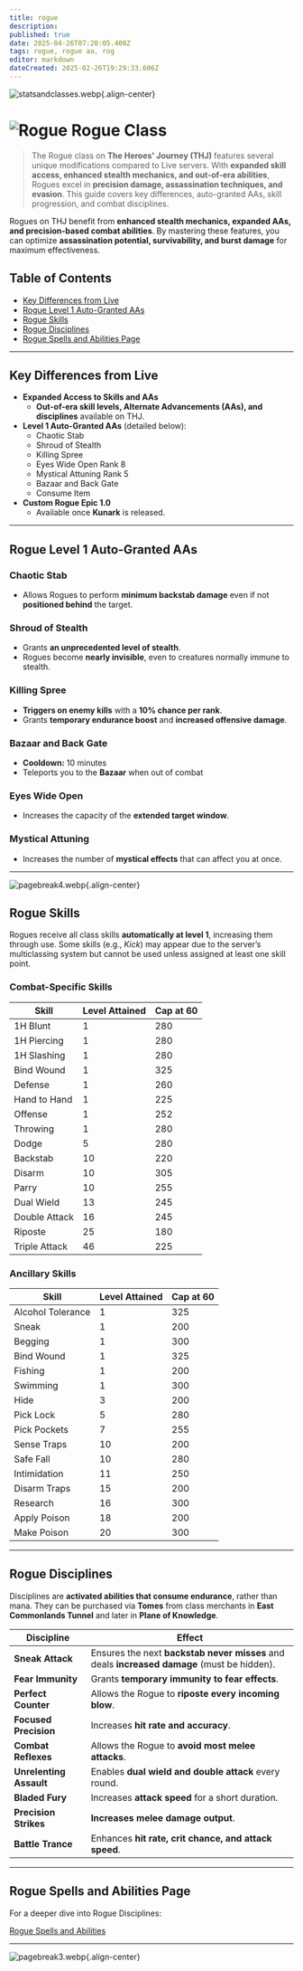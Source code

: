 ```yaml
---
title: rogue
description: 
published: true
date: 2025-04-26T07:20:05.400Z
tags: rogue, rogue aa, rog
editor: markdown
dateCreated: 2025-02-26T19:29:33.606Z
---
```


![statsandclasses.webp](/classes-and-abilities/statsandclasses.webp){.align-center}

# ![Rogue](/classes-and-abilities/rogue.gif) Rogue Class 


> The Rogue class on **The Heroes' Journey (THJ)** features several unique modifications compared to Live servers. With **expanded skill access, enhanced stealth mechanics, and out-of-era abilities**, Rogues excel in **precision damage, assassination techniques, and evasion**. This guide covers key differences, auto-granted AAs, skill progression, and combat disciplines.

Rogues on THJ benefit from **enhanced stealth mechanics, expanded AAs, and precision-based combat abilities**. By mastering these features, you can optimize **assassination potential, survivability, and burst damage** for maximum effectiveness.

## Table of Contents

- [Key Differences from Live](#key-differences-from-live)
- [Rogue Level 1 Auto-Granted AAs](#rogue-level-1-auto-granted-aas)
- [Rogue Skills](#rogue-skills)
- [Rogue Disciplines](#rogue-disciplines)
- [Rogue Spells and Abilities Page](#rogue-spells-and-abilities-page)

---

## Key Differences from Live

- **Expanded Access to Skills and AAs**  
  - **Out-of-era skill levels, Alternate Advancements (AAs), and disciplines** available on THJ.
- **Level 1 Auto-Granted AAs** (detailed below):
  - Chaotic Stab  
  - Shroud of Stealth  
  - Killing Spree  
  - Eyes Wide Open Rank 8  
  - Mystical Attuning Rank 5  
  - Bazaar and Back Gate  
  - Consume Item
- **Custom Rogue Epic 1.0**  
  - Available once **Kunark** is released.

---

## Rogue Level 1 Auto-Granted AAs

### Chaotic Stab

- Allows Rogues to perform **minimum backstab damage** even if not **positioned behind** the target.

### Shroud of Stealth

- Grants **an unprecedented level of stealth**.  
- Rogues become **nearly invisible**, even to creatures normally immune to stealth.

### Killing Spree

- **Triggers on enemy kills** with a **10% chance per rank**.  
- Grants **temporary endurance boost** and **increased offensive damage**.

### Bazaar and Back Gate

- **Cooldown:** 10 minutes  
- Teleports you to the **Bazaar** when out of combat

### Eyes Wide Open

- Increases the capacity of the **extended target window**.

### Mystical Attuning

- Increases the number of **mystical effects** that can affect you at once.

---

![pagebreak4.webp](/pagebreak4.webp){.align-center}

## Rogue Skills

Rogues receive all class skills **automatically at level 1**, increasing them through use. Some skills (e.g., *Kick*) may appear due to the server’s multiclassing system but cannot be used unless assigned at least one skill point.

### Combat-Specific Skills

| Skill         | Level Attained | Cap at 60 |
|---------------|----------------|-----------|
| 1H Blunt      | 1              | 280       |
| 1H Piercing   | 1              | 280       |
| 1H Slashing   | 1              | 280       |
| Bind Wound    | 1              | 325       |
| Defense       | 1              | 260       |
| Hand to Hand  | 1              | 225       |
| Offense       | 1              | 252       |
| Throwing      | 1              | 280       |
| Dodge         | 5              | 280       |
| Backstab      | 10             | 220       |
| Disarm        | 10             | 305       |
| Parry         | 10             | 255       |
| Dual Wield    | 13             | 245       |
| Double Attack | 16             | 245       |
| Riposte       | 25             | 180       |
| Triple Attack | 46             | 225       |

### Ancillary Skills

| Skill            | Level Attained | Cap at 60 |
|------------------|----------------|-----------|
| Alcohol Tolerance| 1              | 325       |
| Sneak            | 1              | 200       |
| Begging          | 1              | 300       |
| Bind Wound       | 1              | 325       |
| Fishing          | 1              | 200       |
| Swimming         | 1              | 300       |
| Hide             | 3              | 200       |
| Pick Lock        | 5              | 280       |
| Pick Pockets     | 7              | 255       |
| Sense Traps      | 10             | 200       |
| Safe Fall        | 10             | 280       |
| Intimidation     | 11             | 250       |
| Disarm Traps     | 15             | 200       |
| Research         | 16             | 300       |
| Apply Poison     | 18             | 200       |
| Make Poison      | 20             | 300       |

---

## Rogue Disciplines

Disciplines are **activated abilities that consume endurance**, rather than mana. They can be purchased via **Tomes** from class merchants in **East Commonlands Tunnel** and later in **Plane of Knowledge**.

| Discipline        | Effect                                                                 |
|-------------------|-------------------------------------------------------------------------|
| **Sneak Attack**  | Ensures the next **backstab never misses** and deals **increased damage** (must be hidden). |
| **Fear Immunity** | Grants **temporary immunity to fear effects**.                          |
| **Perfect Counter** | Allows the Rogue to **riposte every incoming blow**.                  |
| **Focused Precision** | Increases **hit rate and accuracy**.                                |
| **Combat Reflexes**   | Allows the Rogue to **avoid most melee attacks**.                   |
| **Unrelenting Assault** | Enables **dual wield and double attack** every round.             |
| **Bladed Fury**       | Increases **attack speed** for a short duration.                     |
| **Precision Strikes** | **Increases melee damage output**.                                  |
| **Battle Trance**     | Enhances **hit rate, crit chance, and attack speed**.               |

---



## Rogue Spells and Abilities Page

For a deeper dive into Rogue Disciplines:

[Rogue Spells and Abilities](/classes-and-abilities/spells-and-abilities/rog)

---

![pagebreak3.webp](/pagebreak3.webp){.align-center}
